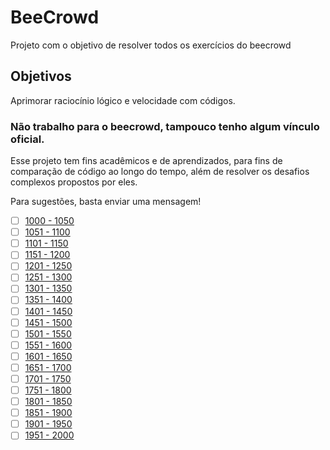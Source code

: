 # BeeCrowd
Projeto com o objetivo de resolver todos os exercícios do beecrowd

## Objetivos
Aprimorar raciocínio lógico e velocidade com códigos.

### Não trabalho para o beecrowd, tampouco tenho algum vínculo oficial.
Esse projeto tem fins acadêmicos e de aprendizados, para fins de comparação de código ao longo do tempo, além de resolver os desafios complexos propostos por eles.

Para sugestões, basta enviar uma mensagem!

- [ ] [1000 - 1050](https://github.com/thiagoeletronicag7/BeeCrowd/blob/main/Exerc%C3%ADcios/1000-1050.md)
- [ ] [1051 - 1100](https://github.com/thiagoeletronicag7/BeeCrowd/blob/main/Exerc%C3%ADcios/1051-1100.md)
- [ ] [1101 - 1150](https://github.com/thiagoeletronicag7/BeeCrowd/blob/main/Exerc%C3%ADcios/1101-1150.md)
- [ ] [1151 - 1200](https://github.com/thiagoeletronicag7/BeeCrowd/blob/main/Exerc%C3%ADcios/1151-1200.md)
- [ ] [1201 - 1250](https://github.com/thiagoeletronicag7/BeeCrowd/blob/main/Exerc%C3%ADcios/1201-1250.md)
- [ ] [1251 - 1300](https://github.com/thiagoeletronicag7/BeeCrowd/blob/main/Exerc%C3%ADcios/1251-1300.md)
- [ ] [1301 - 1350](https://github.com/thiagoeletronicag7/BeeCrowd/blob/main/Exerc%C3%ADcios/1301-1350.md)
- [ ] [1351 - 1400](https://github.com/thiagoeletronicag7/BeeCrowd/blob/main/Exerc%C3%ADcios/1351-1400.md)
- [ ] [1401 - 1450](https://github.com/thiagoeletronicag7/BeeCrowd/blob/main/Exerc%C3%ADcios/1401-1450.md)
- [ ] [1451 - 1500](https://github.com/thiagoeletronicag7/BeeCrowd/blob/main/Exerc%C3%ADcios/1451-1500.md)
- [ ] [1501 - 1550](https://github.com/thiagoeletronicag7/BeeCrowd/blob/main/Exerc%C3%ADcios/1501-1550.md)
- [ ] [1551 - 1600](https://github.com/thiagoeletronicag7/BeeCrowd/blob/main/Exerc%C3%ADcios/1551-1600.md)
- [ ] [1601 - 1650](https://github.com/thiagoeletronicag7/BeeCrowd/blob/main/Exerc%C3%ADcios/1601-1650.md)
- [ ] [1651 - 1700](https://github.com/thiagoeletronicag7/BeeCrowd/blob/main/Exerc%C3%ADcios/1651-1700.md)
- [ ] [1701 - 1750](https://github.com/thiagoeletronicag7/BeeCrowd/blob/main/Exerc%C3%ADcios/1701-1750.md)
- [ ] [1751 - 1800](https://github.com/thiagoeletronicag7/BeeCrowd/blob/main/Exerc%C3%ADcios/1751-1800.md)
- [ ] [1801 - 1850](https://github.com/thiagoeletronicag7/BeeCrowd/blob/main/Exerc%C3%ADcios/1801-1850.md)
- [ ] [1851 - 1900](https://github.com/thiagoeletronicag7/BeeCrowd/blob/main/Exerc%C3%ADcios/1851-1900.md)
- [ ] [1901 - 1950](https://github.com/thiagoeletronicag7/BeeCrowd/blob/main/Exerc%C3%ADcios/1901-1950.md)
- [ ] [1951 - 2000](https://github.com/thiagoeletronicag7/BeeCrowd/blob/main/Exerc%C3%ADcios/1951-2000.md)
